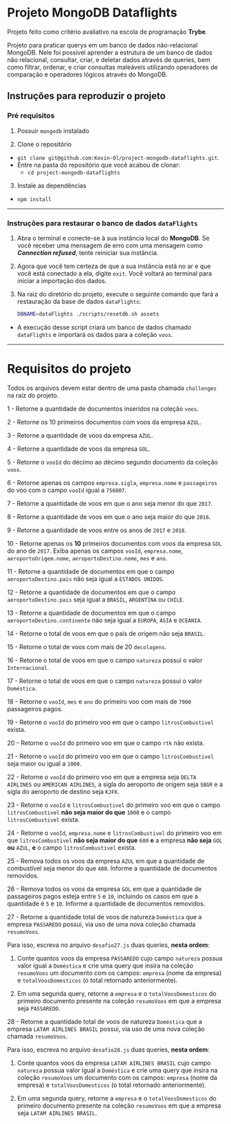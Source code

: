# Projeto MongoDB Dataflights

Projeto feito como critério avaliativo na escola de programação **Trybe**.

Projeto para praticar querys em um banco de dados não-relacional MongoDB. Nele foi possível aprender a estrutura de um banco de dados não relacional, 
consultar, criar, e deletar dados através de queries, bem como filtrar, ordenar, e criar consultas maleáveis utilizando operadores de comparação e operadores 
lógicos através do MongoDB.

## Instruções para reproduzir o projeto

### Pré requisitos

1. Possuir `mongodb` instalado

2. Clone o repositório
  * `git clone git@github.com:Kevin-Ol/project-mongodb-dataflights.git`.
  * Entre na pasta do repositório que você acabou de clonar:
    * `cd project-mongodb-dataflights`

3. Instale as dependências
  * `npm install`

---

### Instruções para restaurar o banco de dados `dataFlights`

1. Abra o terminal e conecte-se à sua instância local do **MongoDB**. Se você receber uma mensagem de erro com uma mensagem como ***Connection refused***, 
tente reiniciar sua instância.

2. Agora que você tem certeza de que a sua instância está no ar e que você está conectado a ela, digite `exit`. Você voltará ao terminal para iniciar a importação dos dados.

3. Na raiz do diretório do projeto, execute o seguinte comando que fará a restauração da base de dados `dataFlights`:
    ```sh
    DBNAME=dataFlights ./scripts/resetdb.sh assets
    ```

  * A execução desse script criará um banco de dados chamado `dataFlights` e importará os dados para a coleção `voos`.

---

# Requisitos do projeto

Todos os arquivos devem estar dentro de uma pasta chamada `challenges` na raíz do projeto.

1 - Retorne a quantidade de documentos inseridos na coleção `voos`.

2 - Retorne os 10 primeiros documentos com voos da empresa `AZUL`.

3 - Retorne a quantidade de voos da empresa `AZUL`.

4 - Retorne a quantidade de voos da empresa `GOL`.

5 - Retorne o `vooId` do décimo ao décimo segundo documento da coleção `voos`.

6 - Retorne apenas os campos `empresa.sigla`, `empresa.nome` e `passageiros` do voo com o campo `vooId` igual a `756807`.

7 - Retorne a quantidade de voos em que o ano seja menor do que `2017`.

8 - Retorne a quantidade de voos em que o ano seja maior do que `2016`.

9 - Retorne a quantidade de voos entre os anos de `2017` e `2018`.

10 - Retorne apenas os **10** primeiros documentos com voos da empresa `GOL` do ano de `2017`. Exiba apenas os campos `vooId`, `empresa.nome`, `aeroportoOrigem.nome`, `aeroportoDestino.nome`, `mes` e `ano`.

11 - Retorne a quantidade de documentos em que o campo `aeroportoDestino.pais` não seja igual a `ESTADOS UNIDOS`.

12 - Retorne a quantidade de documentos em que o campo `aeroportoDestino.pais` seja igual a `BRASIL`, `ARGENTINA` ou `CHILE`.

13 - Retorne a quantidade de documentos em que o campo `aeroportoDestino.continente` não seja igual a `EUROPA`, `ÁSIA` e `OCEANIA`.

14 - Retorne o total de voos em que o país de origem não seja `BRASIL`.

15 - Retorne o total de voos com mais de 20 `decolagens`.

16 - Retorne o total de voos em que o campo `natureza` possui o valor `Internacional`.

17 - Retorne o total de voos em que o campo `natureza` possui o valor `Doméstica`.

18 - Retorne o `vooId`, `mes` e `ano` do primeiro voo com mais de `7000` passageiros pagos.

19 - Retorne o `vooId` do primeiro voo em que o campo `litrosCombustivel` exista.

20 - Retorne o `vooId` do primeiro voo em que o campo `rtk` não exista.

21 - Retorne o `vooId` do primeiro voo em que o campo `litrosCombustivel` seja maior ou igual a `1000`.

22 - Retorne o `vooId` do primeiro voo em que a empresa seja `DELTA AIRLINES` ou `AMERICAN AIRLINES`, a sigla do aeroporto de origem seja `SBGR` e a sigla do aeroporto de destino seja `KJFK`.

23 - Retorne o `vooId` e `litrosCombustivel` do primeiro voo em que o campo `litrosCombustivel` **não seja maior do que** `1000` e o campo `litrosCombustivel` exista.

24 - Retorne o `vooId`, `empresa.nome` e `litrosCombustivel` do primeiro voo em que `litrosCombustivel` **não seja maior do que** `600` **e** a empresa **não seja** `GOL` **ou** `AZUL`, **e** o campo `litrosCombustivel` exista.

25 - Remova todos os voos da empresa `AZUL` em que a quantidade de combustível seja menor do que `400`. Informe a quantidade de documentos removidos.

26 - Remova todos os voos da empresa `GOL` em que a quantidade de passageiros pagos esteja entre `5` e `10`, incluindo os casos em que a quantidade é `5` e `10`. Informe a quantidade de documentos removidos.

27 - Retorne a quantidade total de voos de natureza `Doméstica` que a empresa `PASSAREDO` possui, via uso de uma nova coleção chamada `resumoVoos`.

Para isso, escreva no arquivo `desafio27.js` duas queries, **nesta ordem**:

1. Conte quantos voos da empresa `PASSAREDO` cujo campo `natureza` possua valor igual a `Doméstica` e crie uma query que insira na coleção `resumoVoos` um documento com os campos: `empresa` (nome da empresa) e `totalVoosDomesticos` (o total retornado anteriormente).

2. Em uma segunda query, retorne a `empresa` e o `totalVoosDomesticos` do primeiro documento presente na coleção `resumoVoos` em que a empresa seja `PASSAREDO`.

28 - Retorne a quantidade total de voos de natureza `Doméstica` que a empresa `LATAM AIRLINES BRASIL` possui, via uso de uma nova coleção chamada `resumoVoos`.

Para isso, escreva no arquivo `desafio28.js` duas queries, **nesta ordem**:

1. Conte quantos voos da empresa `LATAM AIRLINES BRASIL` cujo campo `natureza` possua valor igual a `Doméstica` e crie uma query que insira na coleção `resumoVoos` um documento com os campos: `empresa` (nome da empresa) e `totalVoosDomesticos` (o total retornado anteriormente).

2. Em uma segunda query, retorne a `empresa` e o `totalVoosDomesticos` do primeiro documento presente na coleção `resumoVoos` em que a empresa seja `LATAM AIRLINES BRASIL`.
